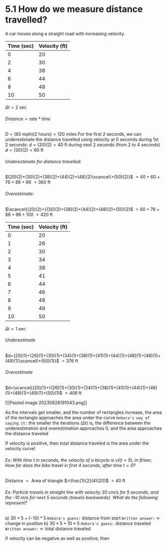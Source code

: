 # 5.1 How do we measure distance travelled?
A car moves along a straight road with increasing velocity.

|Time (sec)|Velocity (ft)|
|-|-|
|0|20|
|2|30|
|4|38|
|6|44|
|8|48|
|10|50|
$\Delta t = 2\text{ sec}$

###### $\text{Distance} = \text{rate} * \text{time}$
$D = (60\text{ mph})(2\text{ hours})=120\text{ miles}$
	For the first 2 seconds, we can underestimate the distance travelled using velocity at 0 seconds during 1st 2 seconds:
	$d=(20)(2)=40\text{ ft}$
	during next 2 seconds (from 2 to 4 seconds)
	$d=(30)(2)=60\text{ ft}$

###### Underestimate for distance travelled:
$(20)(2)+(30)(2)+(38)(2)+(44)(2)+(48)(2)\xcancel{+(50)(2)}$
$=40+60+76+88+96$
$=360\text{ ft}$
###### Overestimate:
$\xcancel{(20)(2)+}(30)(2)+(38)(2)+(44)(2)+(48)(2)+(50)(2)$
$=60+76+88+96+100$
$=420\text{ ft}$

|Time (sec)|Velocity (ft)|
|-|-|
|0|20|
|1|26|
|2|30|
|3|34|
|4|38|
|5|41|
|6|44|
|7|46|
|8|48|
|9|49|
|10|50|
$\Delta t = 1\text{ sec}$
###### Underestimate
$d=(20)(1)+(26)(1)+(30)(1)+(34)(1)+(38)(1)+(41)(1)+(44)(1)+(46)(1)+(48)(1)+(49)(1)\xcancel{+(50)(1)}$
$=376\text{ ft}$
###### Overestimate
$d=\xcancel{(20)(1)+}(26)(1)+(30)(1)+(34)(1)+(38)(1)+(41)(1)+(44)(1)+(46)(1)+(48)(1)+(49)(1)+(50)(1)$
$=406\text{ ft}$

![[Pasted image 20230828191043.png]]

As the intervals get smaller, and the number of rectangles increase, the area of the rectangle approaches the area under the curve
`Hokora's way of saying it:` the smaller the iterations ($\Delta t$) is, the difference between the underestimation and overestimation approaches 0, and the area approaches the distance traveled

If velocity is positive, then total distance traveled is the area under the velocity curve!

###### Ex: With time $t$ in seconds, the velocity of a bicycle is $v(t)=5t$, in ft/sec. How far does the bike travel in first 4 seconds, after time $t=0$?

$\text{Distance } = \text{ Area of triangle}$
$=\frac{1}{2}(4)(20)$
$=40\text{ ft}$


###### Ex: Particle travels in straight line with velocity 30 cm/s for 5 seconds, and the -10 m/s for next 5 seconds (travels backwards). What do the following represent?
a) $30*5+(-10)*5$ 
`Hokora's guess:` distance from start 
`Written answer:` $\leftarrow$ change in position
b) $30*5+10*5$ 
`Hokora's guess:` distance traveled 
`Written answer:` $\leftarrow$ total distance traveled 


If velocity can be negative as well as positive, then